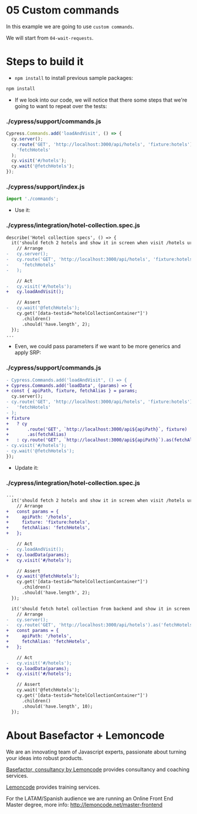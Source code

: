 # 05 Custom commands

In this example we are going to use `custom commands`.

We will start from `04-wait-requests`.

# Steps to build it

- `npm install` to install previous sample packages:

```bash
npm install
```

- If we look into our code, we will notice that there some steps that we're going to want to repeat over the tests:

### ./cypress/support/commands.js

```javascript
Cypress.Commands.add('loadAndVisit', () => {
  cy.server();
  cy.route('GET', 'http://localhost:3000/api/hotels', 'fixture:hotels').as(
    'fetchHotels'
  );
  cy.visit('#/hotels');
  cy.wait('@fetchHotels');
});
```

### ./cypress/support/index.js

```javascript
import './commands';
```

- Use it:

### ./cypress/integration/hotel-collection.spec.js

```diff
describe('Hotel collection specs', () => {
  it('should fetch 2 hotels and show it in screen when visit /hotels urls', () => {
    // Arrange
-   cy.server();
-   cy.route('GET', 'http://localhost:3000/api/hotels', 'fixture:hotels').as(
-     'fetchHotels'
-   );

    // Act
-   cy.visit('#/hotels');
+   cy.loadAndVisit();

    // Assert
-   cy.wait('@fetchHotels');
    cy.get('[data-testid="hotelCollectionContainer"]')
      .children()
      .should('have.length', 2);
  });
...
```

- Even, we could pass parameters if we want to be more generics and apply SRP:

### ./cypress/support/commands.js

```diff
- Cypress.Commands.add('loadAndVisit', () => {
+ Cypress.Commands.add('loadData', (params) => {
+ const { apiPath, fixture, fetchAlias } = params;
  cy.server();
- cy.route('GET', 'http://localhost:3000/api/hotels', 'fixture:hotels').as(
-   'fetchHotels'
- );
+ fixture
+   ? cy
+       .route('GET', `http://localhost:3000/api${apiPath}`, fixture)
+       .as(fetchAlias)
+   : cy.route('GET', `http://localhost:3000/api${apiPath}`).as(fetchAlias);
- cy.visit('#/hotels');
- cy.wait('@fetchHotels');
});

```

- Update it:

### ./cypress/integration/hotel-collection.spec.js

```diff
...
  it('should fetch 2 hotels and show it in screen when visit /hotels urls', () => {
    // Arrange
+   const params = {
+     apiPath: '/hotels',
+     fixture: 'fixture:hotels',
+     fetchAlias: 'fetchHotels',
+   };

    // Act
-   cy.loadAndVisit();
+   cy.loadData(params);
+   cy.visit('#/hotels');

    // Assert
+   cy.wait('@fetchHotels');
    cy.get('[data-testid="hotelCollectionContainer"]')
      .children()
      .should('have.length', 2);
  });

  it('should fetch hotel collection from backend and show it in screen when visit /hotels urls', () => {
    // Arrange
-   cy.server();
-   cy.route('GET', 'http://localhost:3000/api/hotels').as('fetchHotels');
+   const params = {
+     apiPath: '/hotels',
+     fetchAlias: 'fetchHotels',
+   };

    // Act
-   cy.visit('#/hotels');
+   cy.loadData(params);
+   cy.visit('#/hotels');

    // Assert
    cy.wait('@fetchHotels');
    cy.get('[data-testid="hotelCollectionContainer"]')
      .children()
      .should('have.length', 10);
  });
```

# About Basefactor + Lemoncode

We are an innovating team of Javascript experts, passionate about turning your ideas into robust products.

[Basefactor, consultancy by Lemoncode](http://www.basefactor.com) provides consultancy and coaching services.

[Lemoncode](http://lemoncode.net/services/en/#en-home) provides training services.

For the LATAM/Spanish audience we are running an Online Front End Master degree, more info: http://lemoncode.net/master-frontend
